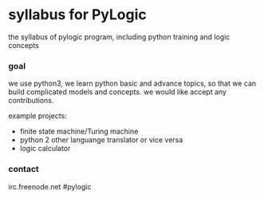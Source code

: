 # syllabus for PyLogic

the syllabus of pylogic program, including python training and logic concepts

### goal
we use python3, we learn python basic and advance topics, so that we can build complicated models and concepts.
we would like accept any contributions.

example projects:

- finite state machine/Turing machine
- python 2 other languange translator or vice versa
- logic calculator

### contact

irc.freenode.net #pylogic
